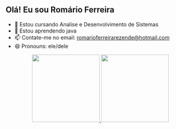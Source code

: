 ## Olá! Eu sou Romário Ferreira



- 🔭 Estou cursando Analise e Desenvolvimento de Sistemas
- 🌱 Estou aprendendo java 
- 📫 Contate-me no email: romarioferreirarezende@hotmail.com
- 😄 Pronouns: ele/dele

<div align="center">
  <a href="https://github.com/Romariorfr">
  <img height="180em" src="https://github-readme-stats.vercel.app/api?username=Romariorfr&show_icons=true&theme=dracula&include_all_commits=true&count_private=true"/>
  <img height="180em" src="https://github-readme-stats.vercel.app/api/top-langs/?username=Romariorfr&layout=compact&langs_count=7&theme=dracula"/>
</div>


